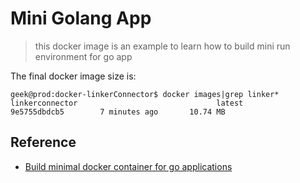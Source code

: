 # Mini Golang App
 >this docker image is an example to learn how to build mini run environment for go app

The final docker image size is:
```shell
geek@prod:docker-linkerConnector$ docker images|grep linker*
linkerconnector                               latest                   9e5755dbdcb5        7 minutes ago       10.74 MB
```

## Reference
- [Build minimal docker container for go applications](https://blog.codeship.com/building-minimal-docker-containers-for-go-applications/)
